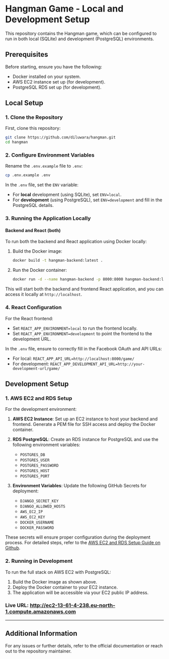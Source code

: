 # Hangman Game - Local and Development Setup

This repository contains the Hangman game, which can be configured to run in both local (SQLite) and development (PostgreSQL) environments.

## Prerequisites

Before starting, ensure you have the following:

- Docker installed on your system.
- AWS EC2 instance set up (for development).
- PostgreSQL RDS set up (for development).

## Local Setup

### 1. Clone the Repository

First, clone this repository:

```bash
git clone https://github.com/diluwara/hangman.git
cd hangman
```

### 2. Configure Environment Variables

Rename the `.env.example` file to `.env`:

```bash
cp .env.example .env
```

In the `.env` file, set the `ENV` variable:

- For **local** development (using SQLite), set `ENV=local`.
- For **development** (using PostgreSQL), set `ENV=development` and fill in the PostgreSQL details.

### 3. Running the Application Locally

#### Backend and React (both)

To run both the backend and React application using Docker locally:

1. Build the Docker image:

   ```bash
   docker build -t hangman-backend:latest .
   ```

2. Run the Docker container:

   ```bash
   docker run -d --name hangman-backend -p 8000:8000 hangman-backend:latest
   ```

This will start both the backend and frontend React application, and you can access it locally at `http://localhost`.

### 4. React Configuration

For the React frontend:

- Set `REACT_APP_ENVIRONMENT=local` to run the frontend locally.
- Set `REACT_APP_ENVIRONMENT=development` to point the frontend to the development URL.

In the `.env` file, ensure to correctly fill in the Facebook OAuth and API URLs:

- For local: `REACT_APP_API_URL=http://localhost:8000/game/`
- For development: `REACT_APP_DEVELOPMENT_API_URL=http://your-development-url/game/`

## Development Setup

### 1. AWS EC2 and RDS Setup

For the development environment:

1. **AWS EC2 Instance**: Set up an EC2 instance to host your backend and frontend. Generate a PEM file for SSH access and deploy the Docker container.

2. **RDS PostgreSQL**: Create an RDS instance for PostgreSQL and use the following environment variables:

   - `POSTGRES_DB`
   - `POSTGRES_USER`
   - `POSTGRES_PASSWORD`
   - `POSTGRES_HOST`
   - `POSTGRES_PORT`

3. **Environment Variables**: Update the following GitHub Secrets for deployment:

   - `DJANGO_SECRET_KEY`
   - `DJANGO_ALLOWED_HOSTS`
   - `AWS_EC2_IP`
   - `AWS_EC2_KEY`
   - `DOCKER_USERNAME`
   - `DOCKER_PASSWORD`

These secrets will ensure proper configuration during the deployment process. For detailed steps, refer to the [AWS EC2 and RDS Setup Guide on Github](Workflow.pdf).

### 2. Running in Development

To run the full stack on AWS EC2 with PostgreSQL:

1. Build the Docker image as shown above.
2. Deploy the Docker container to your EC2 instance.
3. The application will be accessible via your EC2 public IP address.

### Live URL: http://ec2-13-61-4-238.eu-north-1.compute.amazonaws.com

---

## Additional Information

For any issues or further details, refer to the official documentation or reach out to the repository maintainer.